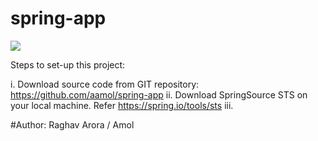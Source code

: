 # spring-app
<a href='https://travis-ci.org/aamol/spring-app'><img src='https://secure.travis-ci.org/aamol/spring-app.png?branch=master'></a>


Steps to set-up this project:

i. Download source code from GIT repository: https://github.com/aamol/spring-app
ii. Download SpringSource STS on your local machine. Refer https://spring.io/tools/sts
iii. 


#Author: Raghav Arora / Amol